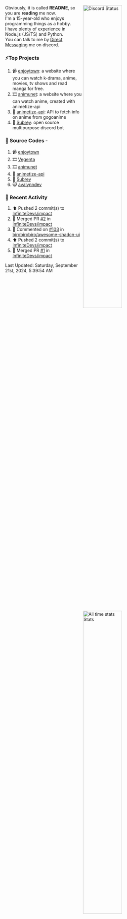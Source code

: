 <a href="https://discord.com/users/735059235141845003" target="_blank">
	<img width="50%" align="right" alt="Discord Status" src="https://lanyard.cnrad.dev/api/735059235141845003?bg=1f1f1f&borderRadius=5px">
</a>
<a href="https://wakatime.com/@Avalynn" target="_blank">
	<img width="50%" align="right" alt="All time stats Stats" src="https://github-readme-stats-one-liard-37.vercel.app/api/wakatime?username=avalynn&border_radius=5px&theme=dark&bg_color=1f1f1f&border_color=1f1f1f&icon_color=58a6ff&show_icons=true&disable_animations=true&custom_title=All%20Time%20Stats&v=2\&layout=compact">
</a>

<div align="left">
Obviously, it is called <b>README</b>, so you are <b>reading</b> me now.<br> 
I'm a 15-year-old who enjoys programming things as a hobby. <br>
I have plenty of experience in Node.js (JS/TS) and Python.<br>
You can talk to me by <a href="https://discord.com/users/735059235141845003">Direct Messaging</a> me on discord.<br>
</div>

### ⚡Top Projects
1. 📹 [enjoytown](https://enjoytown.netlify.app/): a website where you can watch k-drama, anime, movies, tv shows and read manga for free.
2. 🎞️ [animunet](https://animunet.vercel.app): a website where you can watch anime, created with animetize-api
3. 🎉 [animetize-api](https://animetize-api.vercel.app): API to fetch info on anime from gogoanime 
2. 🤖 [Subrey](https://github.com/InfiniteDevs/Subrey): open source multipurpose discord bot

### 📄 Source Codes -
1. 📹 [enjoytown](https://github.com/avalynndev/enjoytown) 
2. 🎞️ [Vegenta](https://github.com/InfiniteDevs/vegenta)
3. 🎞️ [animunet](https://github.com/InfiniteDevs/animunet)
4. 🎉 [animetize-api](https://github.com/avalynndev/animetize-api)
5. 🤖 [Subrey](https://github.com/InfiniteDevs/Subrey)
6. 😺 [avalynndev](https://github.com/avalynndev/avalynn-web)

### 📄 Recent Activity

<!--RECENT_ACTIVITY:start-->
1. ⬆️ Pushed 2 commit(s) to [InfiniteDevs/impact](https://github.com/InfiniteDevs/impact)<br>
2. 🎉 Merged PR [#2](https://github.com/InfiniteDevs/impact/pull/2) in [InfiniteDevs/impact](https://github.com/InfiniteDevs/impact)<br>
3. 💬 Commented on [#103](https://github.com/birobirobiro/awesome-shadcn-ui/issues/103#issuecomment-2360605672) in [birobirobiro/awesome-shadcn-ui](https://github.com/birobirobiro/awesome-shadcn-ui)<br>
4. ⬆️ Pushed 2 commit(s) to [InfiniteDevs/impact](https://github.com/InfiniteDevs/impact)<br>
5. 🎉 Merged PR [#1](https://github.com/InfiniteDevs/impact/pull/1) in [InfiniteDevs/impact](https://github.com/InfiniteDevs/impact)<br>
<!--RECENT_ACTIVITY:end-->

<!--RECENT_ACTIVITY:last_update-->
Last Updated: Saturday, September 21st, 2024, 5:39:54 AM
<!--RECENT_ACTIVITY:last_update_end-->
